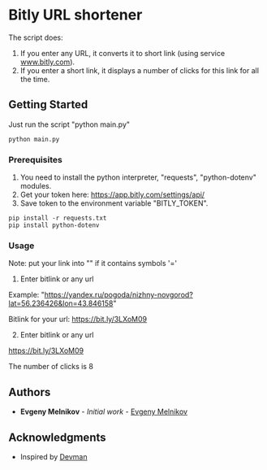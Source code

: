# Bitly URL shortener

The script does:
1. If you enter any URL, it converts it to short link (using service www.bitly.com).
2. If you enter a short link, it displays a number of clicks for this link for all the time.

## Getting Started
Just run the script "python main.py"

```
python main.py
```
### Prerequisites
1. You need to install the python interpreter, "requests", "python-dotenv" modules.
2. Get your token here: https://app.bitly.com/settings/api/
3. Save token to the environment variable "BITLY_TOKEN". 

```
pip install -r requests.txt
pip install python-dotenv
```
### Usage
Note: put your link into "" if it contains symbols '='
1. Enter bitlink or any url

Example: "https://yandex.ru/pogoda/nizhny-novgorod?lat=56.236426&lon=43.846158"

Bitlink for your url:  https://bit.ly/3LXoM09

2. Enter bitlink or any url

https://bit.ly/3LXoM09

The number of clicks is  8
## Authors

* **Evgeny Melnikov** - *Initial work* - [Evgeny Melnikov](https://github.com/MelnikovEI)

## Acknowledgments

* Inspired by [Devman](https://dvmn.org/)
